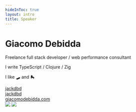 ```yaml
---
hideInToc: true
layout: intro
title: Speaker
---
```


<h1 class="color:accent">Giacomo Debidda</h1>

<div class="leading-8 opacity-80">
  <p>Freelance full stack developer / web performance consultant</p>
  <p>I write TypeScript / Clojure / Zig</p>
  <p>I like 🛹 and 🛼</p>
</div>

<div class="my-10 grid grid-cols-[40px_1fr] w-min gap-y-4">
  <ri-github-line class="opacity-50"/>
  <div><a href="https://github.com/jackdbd" target="_blank">jackdbd</a></div>
  <ri-twitter-line class="opacity-50"/>
  <div><a href="https://twitter.com/jackdbd" target="_blank">jackdbd</a></div>
  <ri-user-3-line class="opacity-50"/>
  <div><a href="https://www.giacomodebidda.com/" target="_blank">giacomodebidda.com</a></div>
</div>

<img src="/avatar.jpg" class="rounded-full w-40 abs-tr mt-16 mr-12" />

<!-- <img src="/gcp-associate-badge.png" class="w-40 abs-br mb-12 mr-56" /> -->

<img src="/gcp-professional-badge.png" class="w-40 abs-br mb-12 mr-12" />

<!--
Useful links:

- 🇮🇹 [Emoji flags](https://apps.timwhitlock.info/emoji/tables/iso3166)
- 📚 Add [me on goodreads](https://www.goodreads.com/user/show/76503683-giacomo-debidda)
- 🛹 [Surfskating](https://en.wikipedia.org/wiki/Surfskating)
- 🛼 [It's time for a rollerblading emoji](https://www.reddit.com/r/rollerblading/comments/hmwr47/its_time_for_a_rollerblading_emoji)
-->